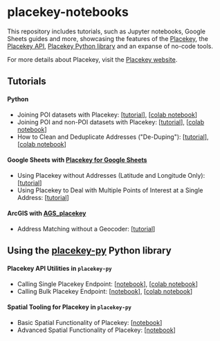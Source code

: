 # placekey-notebooks
This repository includes tutorials, such as Jupyter notebooks, Google Sheets guides and more, showcasing the features of the [Placekey](https://placekey.io), the [Placekey API](https://docs.placekey.io/), [Placekey Python library](https://github.com/Placekey/placekey-py) and an expanse of no-code tools. 

For more details about Placekey, visit the [Placekey website](https://placekey.io/).

## Tutorials

#### Python
* Joining POI datasets with Placekey: [[tutorial](https://www.placekey.io/blog/joining-overture-and-npi-datasets)], [[colab notebook](https://colab.research.google.com/drive/17BimmoiW4bqpyBb0-MdK2z9MwcSVAb-8?usp=sharing)]
* Joining POI and non-POI datasets with Placekey: [[tutorial](https://www.placekey.io/tutorials/joining-poi-and-non-poi-datasets-with-placekey)], [[colab notebook](https://colab.research.google.com/drive/1meH81cvoMx1IxvQ7GCVKSkW1bJM2d-DV)]
* How to Clean and Deduplicate Addresses ("De-Duping"): [[tutorial](https://www.placekey.io/tutorials/cleaning-duplicate-addresses-using-placekey)], [[colab notebook](https://colab.research.google.com/drive/178QyBsAH1quI57fxoG5yDT-IJ3RIhOoZ)]

#### Google Sheets with [Placekey for Google Sheets](https://workspace.google.com/marketplace/app/placekey_geocoder_and_address_parser/395020363939)
* Using Placekey without Addresses (Latitude and Longitude Only): [[tutorial](https://www.placekey.io/tutorials/using-placekey-without-addresses-latitude-and-longitude-only)]
* Using Placekey to Deal with Multiple Points of Interest at a Single Address: [[tutorial](https://www.placekey.io/tutorials/accounts-for-multiple-points-of-interest-at-a-single-address)]

#### ArcGIS with [AGS_placekey](https://github.com/riccardoklinger/AGS_placekey)
* Address Matching without a Geocoder: [[tutorial](https://www.placekey.io/tutorials/address-matching-without-a-geocoder)]

##  Using the [placekey-py](https://github.com/Placekey/placekey-py) Python library
#### Placekey API Utilities in `placekey-py`
* Calling Single Placekey Endpoint: [[notebook](notebooks/Placekey_py_Simple_Getting_Started_Single.ipynb)], [[colab notebook](https://colab.research.google.com/drive/1Uap9so3Es2PUo1mNaTswYqKmgD41Rebh?usp=sharing)]
* Calling Bulk Placekey Endpoint: [[notebook](notebooks/Placekey_py_Simple_Getting_Started_Bulk.ipynb)], [[colab notebook](https://colab.research.google.com/drive/1y_81Kb-j1XXTxLP4B_LJXBZp2YoFJDHr?usp=sharing)]


#### Spatial Tooling for Placekey in `placekey-py`
* Basic Spatial Functionality of Placekey: [[notebook](notebooks/basic_functionality.ipynb)]
* Advanced Spatial Functionality of Placekey: [[notebook](notebooks/advanced_functionality.ipynb)]